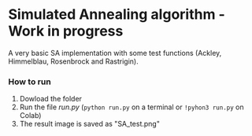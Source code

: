 # Simulated Annealing algorithm - Work in progress

A very basic SA implementation with some test functions (Ackley, Himmelblau, Rosenbrock and Rastrigin).

### How to run

1. Dowload the folder  
2. Run the file *run.py* (`python run.py` on a terminal or `!pyhon3 run.py` on Colab)
3. The result image is saved as "SA_test.png" 

